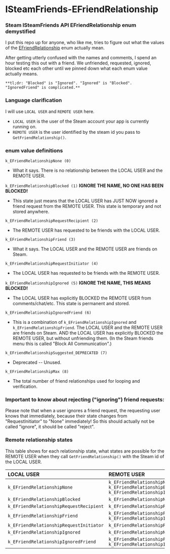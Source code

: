 # ISteamFriends-EFriendRelationship
### Steam ISteamFriends API EFriendRelationship enum demystified

I put this repo up for anyone, who like me, tries to figure out what the values of the [EFriendRelationship](https://partner.steamgames.com/doc/api/ISteamFriends#EFriendRelationship) enum actually mean.

After getting utterly confused with the names and comments, I spend an hour testing this out with a friend. We unfriended, requested, ignored, blocked etc each other until we pinned down what each enum value actually means.

`**tl;dr: "Blocked" is "Ignored". "Ignored" is "Blocked". "IgnoredFriend" is complicated.**`


### Language clarification

I will use `LOCAL USER` and `REMOTE USER` here.
* `LOCAL USER` is the user of the Steam account your app is currently running on.
* `REMOTE USER` is the user identified by the steam id you pass to `GetFriendRelationship()`.


### enum value definitions

`k_EFriendRelationshipNone (0)`
* What it says. There is no relationship between the LOCAL USER and the REMOTE USER.

`k_EFriendRelationshipBlocked (1)` **IGNORE THE NAME, NO ONE HAS BEEN BLOCKED!**
* This state just means that the LOCAL USER has JUST NOW ignored a friend request from the REMOTE USER. This state is temporary and not stored anywhere.

`k_EFriendRelationshipRequestRecipient (2)`
* The REMOTE USER has requested to be friends with the LOCAL USER.

`k_EFriendRelationshipFriend (3)`
* What it says. The LOCAL USER and the REMOTE USER are friends on Steam.

`k_EFriendRelationshipRequestInitiator (4)`
* The LOCAL USER has requested to be friends with the REMOTE USER.

`k_EFriendRelationshipIgnored (5)` **IGNORE THE NAME, THIS MEANS BLOCKED!**
* The LOCAL USER has explicitly BLOCKED the REMOTE USER from comments/chat/etc. This state is permanent and stored.

`k_EFriendRelationshipIgnoredFriend (6)`
* This is a combination of `k_EFriendRelationshipIgnored` and `k_EFriendRelationshipFriend`. The LOCAL USER and the REMOTE USER are friends on Steam. AND the LOCAL USER has explicitly BLOCKED the REMOTE USER, but without unfriending them. (In the Steam friends menu this is called "Block All Communication".)

`k_EFriendRelationshipSuggested_DEPRECATED (7)`
* Deprecated -- Unused.

`k_EFriendRelationshipMax (8)`
* The total number of friend relationships used for looping and verification.


### Important to know about rejecting ("ignoring") friend requests:

Please note that when a user ignores a friend request, the requesting user knows that immediately, because their state changes from "RequestInitiator" to "None" immediately! So this should actually not be called "ignore", it should be called "reject".


### Remote relationship states

This table shows for each relationship state, what states are possible for the REMOTE USER when they call `GetFriendRelationship()` with the Steam id of the LOCAL USER.

| LOCAL USER | REMOTE USER |
| :--- | :--- |
| `k_EFriendRelationshipNone` | `k_EFriendRelationshipNone`<br>`k_EFriendRelationshipBlocked`<br>`k_EFriendRelationshipIgnored` |
| `k_EFriendRelationshipBlocked` | `k_EFriendRelationshipNone` |
| `k_EFriendRelationshipRequestRecipient` | `k_EFriendRelationshipRequestInitiator` |
| `k_EFriendRelationshipFriend` | `k_EFriendRelationshipFriend`<br>`k_EFriendRelationshipIgnoredFriend` |
| `k_EFriendRelationshipRequestInitiator` | `k_EFriendRelationshipRequestRecipient` |
| `k_EFriendRelationshipIgnored` | `k_EFriendRelationshipNone` |
| `k_EFriendRelationshipIgnoredFriend` | `k_EFriendRelationshipFriend`<br>`k_EFriendRelationshipIgnoredFriend` |

